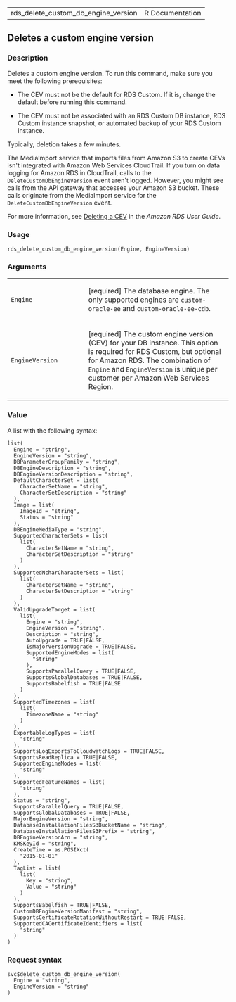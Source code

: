 <table style="width: 100%;">
<tbody>
<tr class="odd">
<td>rds_delete_custom_db_engine_version</td>
<td style="text-align: right;">R Documentation</td>
</tr>
</tbody>
</table>

## Deletes a custom engine version

### Description

Deletes a custom engine version. To run this command, make sure you meet
the following prerequisites:

-   The CEV must not be the default for RDS Custom. If it is, change the
    default before running this command.

-   The CEV must not be associated with an RDS Custom DB instance, RDS
    Custom instance snapshot, or automated backup of your RDS Custom
    instance.

Typically, deletion takes a few minutes.

The MediaImport service that imports files from Amazon S3 to create CEVs
isn't integrated with Amazon Web Services CloudTrail. If you turn on
data logging for Amazon RDS in CloudTrail, calls to the
`DeleteCustomDbEngineVersion` event aren't logged. However, you might
see calls from the API gateway that accesses your Amazon S3 bucket.
These calls originate from the MediaImport service for the
`DeleteCustomDbEngineVersion` event.

For more information, see [Deleting a
CEV](https://docs.aws.amazon.com/AmazonRDS/latest/UserGuide/custom-cev.html#custom-cev.delete)
in the *Amazon RDS User Guide*.

### Usage

    rds_delete_custom_db_engine_version(Engine, EngineVersion)

### Arguments

<table>
<colgroup>
<col style="width: 35%" />
<col style="width: 65%" />
</colgroup>
<tbody>
<tr class="odd">
<td><code
id="rds_delete_custom_db_engine_version_:_Engine">Engine</code></td>
<td><p>[required] The database engine. The only supported engines are
<code>custom-oracle-ee</code> and
<code>custom-oracle-ee-cdb</code>.</p></td>
</tr>
<tr class="even">
<td><code
id="rds_delete_custom_db_engine_version_:_EngineVersion">EngineVersion</code></td>
<td><p>[required] The custom engine version (CEV) for your DB instance.
This option is required for RDS Custom, but optional for Amazon RDS. The
combination of <code>Engine</code> and <code>EngineVersion</code> is
unique per customer per Amazon Web Services Region.</p></td>
</tr>
</tbody>
</table>

### Value

A list with the following syntax:

    list(
      Engine = "string",
      EngineVersion = "string",
      DBParameterGroupFamily = "string",
      DBEngineDescription = "string",
      DBEngineVersionDescription = "string",
      DefaultCharacterSet = list(
        CharacterSetName = "string",
        CharacterSetDescription = "string"
      ),
      Image = list(
        ImageId = "string",
        Status = "string"
      ),
      DBEngineMediaType = "string",
      SupportedCharacterSets = list(
        list(
          CharacterSetName = "string",
          CharacterSetDescription = "string"
        )
      ),
      SupportedNcharCharacterSets = list(
        list(
          CharacterSetName = "string",
          CharacterSetDescription = "string"
        )
      ),
      ValidUpgradeTarget = list(
        list(
          Engine = "string",
          EngineVersion = "string",
          Description = "string",
          AutoUpgrade = TRUE|FALSE,
          IsMajorVersionUpgrade = TRUE|FALSE,
          SupportedEngineModes = list(
            "string"
          ),
          SupportsParallelQuery = TRUE|FALSE,
          SupportsGlobalDatabases = TRUE|FALSE,
          SupportsBabelfish = TRUE|FALSE
        )
      ),
      SupportedTimezones = list(
        list(
          TimezoneName = "string"
        )
      ),
      ExportableLogTypes = list(
        "string"
      ),
      SupportsLogExportsToCloudwatchLogs = TRUE|FALSE,
      SupportsReadReplica = TRUE|FALSE,
      SupportedEngineModes = list(
        "string"
      ),
      SupportedFeatureNames = list(
        "string"
      ),
      Status = "string",
      SupportsParallelQuery = TRUE|FALSE,
      SupportsGlobalDatabases = TRUE|FALSE,
      MajorEngineVersion = "string",
      DatabaseInstallationFilesS3BucketName = "string",
      DatabaseInstallationFilesS3Prefix = "string",
      DBEngineVersionArn = "string",
      KMSKeyId = "string",
      CreateTime = as.POSIXct(
        "2015-01-01"
      ),
      TagList = list(
        list(
          Key = "string",
          Value = "string"
        )
      ),
      SupportsBabelfish = TRUE|FALSE,
      CustomDBEngineVersionManifest = "string",
      SupportsCertificateRotationWithoutRestart = TRUE|FALSE,
      SupportedCACertificateIdentifiers = list(
        "string"
      )
    )

### Request syntax

    svc$delete_custom_db_engine_version(
      Engine = "string",
      EngineVersion = "string"
    )
